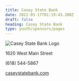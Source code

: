 ```yaml
---
title: Casey State Bank
date: 2022-03-17T01:19:43.200Z
draft: false
heading: Casey State Bank
type: youth/sponsors/pages
---
```

![Casey State Bank Logo](https://res.cloudinary.com/robinson-soccer/image/upload/v1647438600/Youth/Sponsors/casey_state_bank_ao2cco.png)

1620 West Main Street

(618) 544-5867

[caseystatebank.com](https://www.caseystatebank.com/)